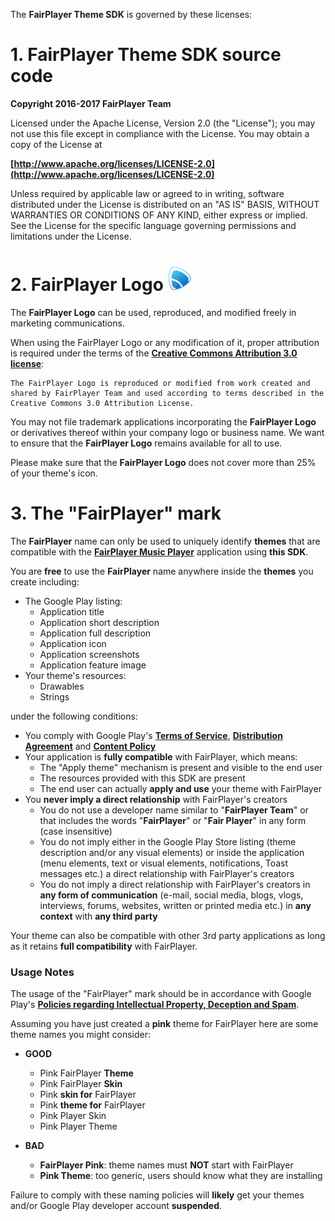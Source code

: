The **FairPlayer Theme SDK** is governed by these licenses:

# 1. FairPlayer Theme SDK source code
**Copyright 2016-2017 FairPlayer Team**

Licensed under the Apache License, Version 2.0 (the "License");
you may not use this file except in compliance with the License.
You may obtain a copy of the License at

**[http://www.apache.org/licenses/LICENSE-2.0](http://www.apache.org/licenses/LICENSE-2.0)**

Unless required by applicable law or agreed to in writing, software
distributed under the License is distributed on an "AS IS" BASIS,
WITHOUT WARRANTIES OR CONDITIONS OF ANY KIND, either express or implied.
See the License for the specific language governing permissions and
limitations under the License.

# 2. FairPlayer Logo <img src="https://github.com/FairPlayerTeam/FairPlayer-SDK/raw/master/fairplayer-logo.png" width="40">
The **FairPlayer Logo** can be used, reproduced, and modified freely in marketing communications.

When using the FairPlayer Logo or any modification of it, proper attribution is required under the terms of the **[Creative Commons Attribution 3.0 license](http://creativecommons.org/licenses/by/3.0/)**:

    The FairPlayer Logo is reproduced or modified from work created and shared by FairPlayer Team and used according to terms described in the Creative Commons 3.0 Attribution License.

You may not file trademark applications incorporating the **FairPlayer Logo** or derivatives thereof within your company logo or business name. We want to ensure that the **FairPlayer Logo** remains available for all to use.

Please make sure that the **FairPlayer Logo** does not cover more than 25% of your theme's icon.

# 3. The "FairPlayer" mark

The **FairPlayer** name can only be used to uniquely identify **themes** that are compatible with the **[FairPlayer Music Player](https://play.google.com/store/apps/details?id=com.fairplayer)** application using **this SDK**.

You are **free** to use the **FairPlayer** name anywhere inside the **themes** you create including:

  - The Google Play listing:
    - Application title
    - Application short description
    - Application full description
    - Application icon
    - Application screenshots
    - Application feature image
  - Your theme's resources:
    - Drawables
    - Strings

under the following conditions:

  - You comply with Google Play's **[Terms of Service](http://play.google.com/intl/en_us/about/play-terms.html)**, **[Distribution Agreement](http://play.google.com/about/developer-distribution-agreement.html)** and **[Content Policy](https://play.google.com/about/developer-content-policy/)**
  - Your application is **fully compatible** with FairPlayer, which means:
    - The "Apply theme" mechanism is present and visible to the end user
    - The resources provided with this SDK are present
    - The end user can actually **apply and use** your theme with FairPlayer
  - You **never imply a direct relationship** with FairPlayer's creators
    - You do not use a developer name similar to "**FairPlayer Team**" or that includes the words "**FairPlayer**" or "**Fair Player**" in any form (case insensitive)
    - You do not imply either in the Google Play Store listing (theme description and/or any visual elements) or inside the application (menu elements, text or visual elements, notifications, Toast messages etc.) a direct relationship with FairPlayer's creators
    - You do not imply a direct relationship with FairPlayer's creators in **any form of communication** (e-mail, social media, blogs, vlogs, interviews, forums, websites, written or printed media etc.) in **any context** with **any third party**

Your theme can also be compatible with other 3rd party applications as long as it retains **full compatibility** with FairPlayer.

### Usage Notes

The usage of the "FairPlayer" mark should be in accordance with Google Play's **[Policies regarding Intellectual Property, Deception and Spam](https://play.google.com/about/ip-deception-spam/impersonation-ip/)**.

Assuming you have just created a **pink** theme for FairPlayer here are some theme names you might consider:

  - **GOOD**
    - Pink FairPlayer **Theme**
    - Pink FairPlayer **Skin**
    - Pink **skin for** FairPlayer
    - Pink **theme for** FairPlayer
    - Pink Player Skin
    - Pink Player Theme

  - **BAD**
    - **FairPlayer Pink**: theme names must **NOT** start with FairPlayer
    - **Pink Theme**: too generic, users should know what they are installing

Failure to comply with these naming policies will **likely** get your themes and/or Google Play developer account **suspended**.